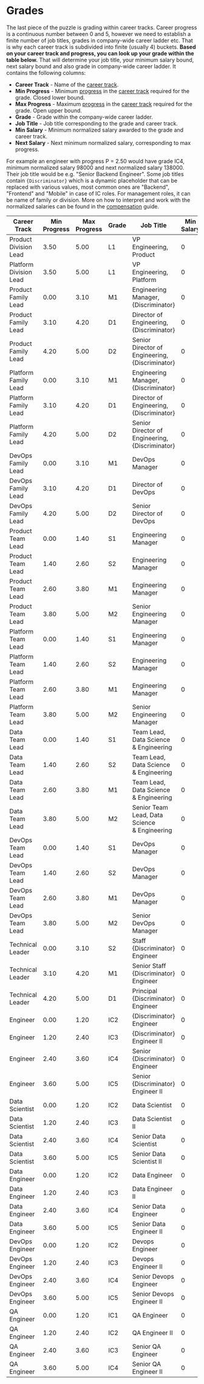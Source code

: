 # Grades

The last piece of the puzzle is grading within career tracks. Career progress is a continuous number between 0 and 5, however we need to establish a finite number of job titles, grades in company-wide career ladder etc. That is why each career track is subdivided into finite (usually 4) buckets. **Based on your career track and progress, you can look up your grade within the table below.** That will determine your job title, your minimum salary bound, next salary bound and also grade in company-wide career ladder. It contains the following columns:

- **Career Track** - Name of the [career track](career-tracks/readme.md).
- **Min Progress** - Minimum [progress](progress.md) in the [career track](career-tracks/readme.md) required for the grade. Closed lower bound.
- **Max Progress** - Maximum [progress](progress.md) in the [career track](career-tracks/readme.md) required for the grade. Open upper bound.
- **Grade** - Grade within the company-wide career ladder.
- **Job Title** - Job title corresponding to the grade and career track.
- **Min Salary** - Minimum normalized salary awarded to the grade and career track.
- **Next Salary** - Next minimum normalized salary, corresponding to max progress.

For example an engineer with progress P = 2.50 would have grade IC4, minimum normalized salary 98000 and next normalized salary 138000. Their job title would be e.g. "Senior Backend Engineer". Some job titles contain `{Discriminator}` which is a dynamic placeholder that can be replaced with various values, most common ones are "Backend", "Frontend" and "Mobile" in case of IC roles. For management roles, it can be name of family or division. More on how to interpret and work with the normalized salaries can be found in the [compensation](compensation.md) guide.

| Career Track           | Min Progress | Max Progress | Grade | Job Title                                       | Min Salary | Next Salary |
| ---------------------- | ------------ | ------------ | ----- | ----------------------------------------------- | ---------- | ----------- |
| Product Division Lead  | 3.50         | 5.00         | L1    | VP Engineering, Product                         | 0          | 0           |
| Platform Division Lead | 3.50         | 5.00         | L1    | VP Engineering, Platform                        | 0          | 0           |
| Product Family Lead    | 0.00         | 3.10         | M1    | Engineering Manager, {Discriminator}            | 0          | 0           |
| Product Family Lead    | 3.10         | 4.20         | D1    | Director of Engineering, {Discriminator}        | 0          | 0           |
| Product Family Lead    | 4.20         | 5.00         | D2    | Senior Director of Engineering, {Discriminator} | 0          | 0           |
| Platform Family Lead   | 0.00         | 3.10         | M1    | Engineering Manager, {Discriminator}            | 0          | 0           |
| Platform Family Lead   | 3.10         | 4.20         | D1    | Director of Engineering, {Discriminator}        | 0          | 0           |
| Platform Family Lead   | 4.20         | 5.00         | D2    | Senior Director of Engineering, {Discriminator} | 0          | 0           |
| DevOps Family Lead     | 0.00         | 3.10         | M1    | DevOps Manager                                  | 0          | 0           |
| DevOps Family Lead     | 3.10         | 4.20         | D1    | Director of DevOps                              | 0          | 0           |
| DevOps Family Lead     | 4.20         | 5.00         | D2    | Senior Director of DevOps                       | 0          | 0           |
| Product Team Lead      | 0.00         | 1.40         | S1    | Engineering Manager                             | 0          | 0           |
| Product Team Lead      | 1.40         | 2.60         | S2    | Engineering Manager                             | 0          | 0           |
| Product Team Lead      | 2.60         | 3.80         | M1    | Engineering Manager                             | 0          | 0           |
| Product Team Lead      | 3.80         | 5.00         | M2    | Senior Engineering Manager                      | 0          | 0           |
| Platform Team Lead     | 0.00         | 1.40         | S1    | Engineering Manager                             | 0          | 0           |
| Platform Team Lead     | 1.40         | 2.60         | S2    | Engineering Manager                             | 0          | 0           |
| Platform Team Lead     | 2.60         | 3.80         | M1    | Engineering Manager                             | 0          | 0           |
| Platform Team Lead     | 3.80         | 5.00         | M2    | Senior Engineering Manager                      | 0          | 0           |
| Data Team Lead         | 0.00         | 1.40         | S1    | Team Lead, Data Science & Engineering           | 0          | 0           |
| Data Team Lead         | 1.40         | 2.60         | S2    | Team Lead, Data Science & Engineering           | 0          | 0           |
| Data Team Lead         | 2.60         | 3.80         | M1    | Team Lead, Data Science & Engineering           | 0          | 0           |
| Data Team Lead         | 3.80         | 5.00         | M2    | Senior Team Lead, Data Science & Engineering    | 0          | 0           |
| DevOps Team Lead       | 0.00         | 1.40         | S1    | DevOps Manager                                  | 0          | 0           |
| DevOps Team Lead       | 1.40         | 2.60         | S2    | DevOps Manager                                  | 0          | 0           |
| DevOps Team Lead       | 2.60         | 3.80         | M1    | DevOps Manager                                  | 0          | 0           |
| DevOps Team Lead       | 3.80         | 5.00         | M2    | Senior DevOps Manager                           | 0          | 0           |
| Technical Leader       | 0.00         | 3.10         | S2    | Staff {Discriminator} Engineer                  | 0          | 0           |
| Technical Leader       | 3.10         | 4.20         | M1    | Senior Staff {Discriminator} Engineer           | 0          | 0           |
| Technical Leader       | 4.20         | 5.00         | D1    | Principal {Discriminator} Engineer              | 0          | 0           |
| Engineer               | 0.00         | 1.20         | IC2   | {Discriminator} Engineer                        | 0          | 0           |
| Engineer               | 1.20         | 2.40         | IC3   | {Discriminator} Engineer II                     | 0          | 0           |
| Engineer               | 2.40         | 3.60         | IC4   | Senior {Discriminator} Engineer                 | 0          | 0           |
| Engineer               | 3.60         | 5.00         | IC5   | Senior {Discriminator} Engineer II              | 0          | 0           |
| Data Scientist         | 0.00         | 1.20         | IC2   | Data Scientist                                  | 0          | 0           |
| Data Scientist         | 1.20         | 2.40         | IC3   | Data Scientist II                               | 0          | 0           |
| Data Scientist         | 2.40         | 3.60         | IC4   | Senior Data Scientist                           | 0          | 0           |
| Data Scientist         | 3.60         | 5.00         | IC5   | Senior Data Scientist II                        | 0          | 0           |
| Data Engineer          | 0.00         | 1.20         | IC2   | Data Engineer                                   | 0          | 0           |
| Data Engineer          | 1.20         | 2.40         | IC3   | Data Engineer II                                | 0          | 0           |
| Data Engineer          | 2.40         | 3.60         | IC4   | Senior Data Engineer                            | 0          | 0           |
| Data Engineer          | 3.60         | 5.00         | IC5   | Senior Data Engineer II                         | 0          | 0           |
| DevOps Engineer        | 0.00         | 1.20         | IC2   | Devops Engineer                                 | 0          | 0           |
| DevOps Engineer        | 1.20         | 2.40         | IC3   | Devops Engineer II                              | 0          | 0           |
| DevOps Engineer        | 2.40         | 3.60         | IC4   | Senior Devops Engineer                          | 0          | 0           |
| DevOps Engineer        | 3.60         | 5.00         | IC5   | Senior Devops Engineer II                       | 0          | 0           |
| QA Engineer            | 0.00         | 1.20         | IC1   | QA Engineer                                     | 0          | 0           |
| QA Engineer            | 1.20         | 2.40         | IC2   | QA Engineer II                                  | 0          | 0           |
| QA Engineer            | 2.40         | 3.60         | IC3   | Senior QA Engineer                              | 0          | 0           |
| QA Engineer            | 3.60         | 5.00         | IC4   | Senior QA Engineer II                           | 0          | 0           |
